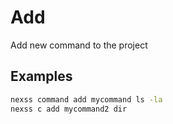 # Add

Add new command to the project

## Examples

```sh
nexss command add mycommand ls -la
nexss c add mycommand2 dir
```
